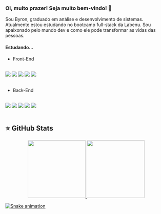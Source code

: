 ### Oi, muito prazer! Seja muito bem-vindo! 👋

Sou Byron, graduado em análise e desenvolvimento de sistemas. Atualmente estou estudando no bootcamp full-stack da Labenu. Sou apaixonado pelo mundo dev e como ele pode transformar as vidas das pessoas.
<br />

#### Estudando...

* Front-End

<br />
<div style={ display: flex }>
<img src="https://img.shields.io/badge/HTML-239120?style=for-the-badge&logo=html5&logoColor=white" /> 
<img src="https://img.shields.io/badge/CSS3-1572B6?style=for-the-badge&logo=css3&logoColor=white" /> 
<img src="https://img.shields.io/badge/JavaScript-323330?style=for-the-badge&logo=javascript&logoColor=F7DF1E" />
<img src="https://img.shields.io/badge/React-20232A?style=for-the-badge&logo=react&logoColor=61DAFB">
<img src="https://img.shields.io/badge/styled--components-DB7093?style=for-the-badge&logo=styled-components&logoColor=white">
<div>
<br />

* Back-End

<br />
<div style={ display: flex }>
<img src="https://img.shields.io/badge/Node.js-43853D?style=for-the-badge&logo=node.js&logoColor=white" /> 
<img src="https://img.shields.io/badge/MySQL-00000F?style=for-the-badge&logo=mysql&logoColor=white" /> 
<img src="https://img.shields.io/badge/SQL-00000F?style=for-the-badge&logo=sql&logoColor=white" />
<img src="https://img.shields.io/badge/TypeScript-007ACC?style=for-the-badge&logo=typescript&logoColor=white">
<img src="https://img.shields.io/badge/Express.js-000000?style=for-the-badge&logo=express&logoColor=white">
</div>
 <br />


## ⭐️ GitHub Stats

<div align="center">
<a href="https://github.com/byron-smith-nobrega">
<img height="180em" src="https://github-readme-stats.vercel.app/api?username=byron-smith-nobrega&show_icons=true&theme=dark&include_all_commits=true&count_private=true"/>
<img height="180em" src="https://github-readme-stats.vercel.app/api/top-langs/?username=byron-smith-nobrega&layout=compact&langs_count=6&theme=dark"/>
</div>
  
![Snake animation](https://github.com/byron-smith-nobrega/byron-smith-nobrega/blob/output/github-contribution-grid-snake.svg)



